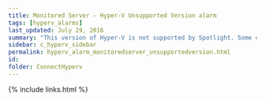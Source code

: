 ```yaml
---
title: ﻿Monitored Server - Hyper-V Unsupported Version alarm
tags: [hyperv_alarms]
last_updated: July 29, 2016
summary: "This version of Hyper-V is not supported by Spotlight. Some collections may fail because Spotlight has not been tested against this Hyper-V version yet. Use at your own risk."
sidebar: c_hyperv_sidebar
permalink: hyperv_alarm_monitoredserver_unsupportedversion.html
id:
folder: ConnectHyperv
---
```




{% include links.html %}
